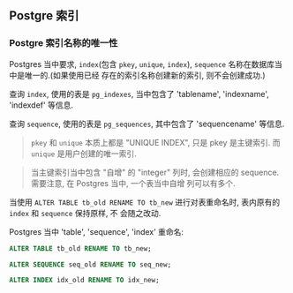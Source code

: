 ## Postgre 索引

### Postgre 索引名称的唯一性

Postgres 当中要求, `index`(包含 `pkey`, `unique`, `index`), `sequence` 名称在数据库当中是唯一的.(如果使用已经
存在的索引名称创建新的索引, 则不会创建成功.)

查询 `index`, 使用的表是 `pg_indexes`, 当中包含了 'tablename', 'indexname', 'indexdef' 等信息.

查询 `sequence`, 使用的表是 `pg_sequences`, 其中包含了 'sequencename' 等信息.

> `pkey` 和 `unique` 本质上都是 "UNIQUE INDEX", 只是 pkey 是主键索引. 而 `unique` 是用户创建的唯一索引.

> 当主键索引当中包含 "自增" 的 "integer" 列时, 会创建相应的 sequence. 需要注意, 在 Postgres 当中, 一个表当中自增
列可以有多个.

当使用 `ALTER TABLE tb_old RENAME TO tb_new` 进行对表重命名时, 表内原有的 `index` 和 `sequence` 保持原样, 不
会随之改动.

Postgres 当中 'table', 'sequence', 'index' 重命名:

```sql
ALTER TABLE tb_old RENAME TO tb_new;

ALTER SEQUENCE seq_old RENAME TO seq_new;

ALTER INDEX idx_old RENAME TO idx_new;
```
